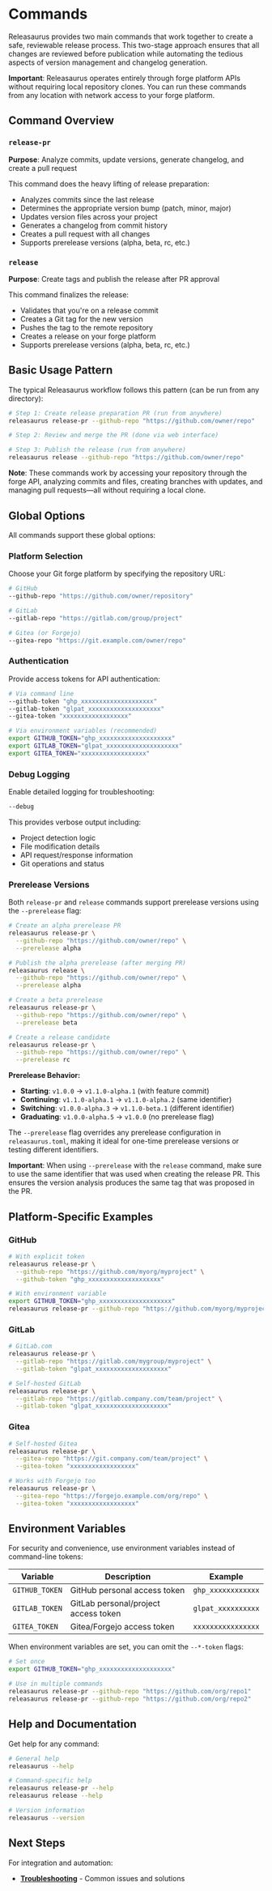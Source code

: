 # Commands

Releasaurus provides two main commands that work together to create a safe,
reviewable release process. This two-stage approach ensures that all changes
are reviewed before publication while automating the tedious aspects of version
management and changelog generation.

**Important**: Releasaurus operates entirely through forge platform APIs
without requiring local repository clones. You can run these commands from any
location with network access to your forge platform.

## Command Overview

### `release-pr`

**Purpose**: Analyze commits, update versions, generate changelog, and create
a pull request

This command does the heavy lifting of release preparation:

- Analyzes commits since the last release
- Determines the appropriate version bump (patch, minor, major)
- Updates version files across your project
- Generates a changelog from commit history
- Creates a pull request with all changes
- Supports prerelease versions (alpha, beta, rc, etc.)

### `release`

**Purpose**: Create tags and publish the release after PR approval

This command finalizes the release:

- Validates that you're on a release commit
- Creates a Git tag for the new version
- Pushes the tag to the remote repository
- Creates a release on your forge platform
- Supports prerelease versions (alpha, beta, rc, etc.)

## Basic Usage Pattern

The typical Releasaurus workflow follows this pattern (can be run from any
directory):

```bash
# Step 1: Create release preparation PR (run from anywhere)
releasaurus release-pr --github-repo "https://github.com/owner/repo"

# Step 2: Review and merge the PR (done via web interface)

# Step 3: Publish the release (run from anywhere)
releasaurus release --github-repo "https://github.com/owner/repo"
```

**Note**: These commands work by accessing your repository through the forge
API, analyzing commits and files, creating branches with updates, and managing
pull requests—all without requiring a local clone.

## Global Options

All commands support these global options:

### Platform Selection

Choose your Git forge platform by specifying the repository URL:

```bash
# GitHub
--github-repo "https://github.com/owner/repository"

# GitLab
--gitlab-repo "https://gitlab.com/group/project"

# Gitea (or Forgejo)
--gitea-repo "https://git.example.com/owner/repo"
```

### Authentication

Provide access tokens for API authentication:

```bash
# Via command line
--github-token "ghp_xxxxxxxxxxxxxxxxxxxx"
--gitlab-token "glpat_xxxxxxxxxxxxxxxxxxxx"
--gitea-token "xxxxxxxxxxxxxxxxxx"

# Via environment variables (recommended)
export GITHUB_TOKEN="ghp_xxxxxxxxxxxxxxxxxxxx"
export GITLAB_TOKEN="glpat_xxxxxxxxxxxxxxxxxxxx"
export GITEA_TOKEN="xxxxxxxxxxxxxxxxxx"
```

### Debug Logging

Enable detailed logging for troubleshooting:

```bash
--debug
```

This provides verbose output including:

- Project detection logic
- File modification details
- API request/response information
- Git operations and status

### Prerelease Versions

Both `release-pr` and `release` commands support prerelease versions using the `--prerelease` flag:

```bash
# Create an alpha prerelease PR
releasaurus release-pr \
  --github-repo "https://github.com/owner/repo" \
  --prerelease alpha

# Publish the alpha prerelease (after merging PR)
releasaurus release \
  --github-repo "https://github.com/owner/repo" \
  --prerelease alpha

# Create a beta prerelease
releasaurus release-pr \
  --github-repo "https://github.com/owner/repo" \
  --prerelease beta

# Create a release candidate
releasaurus release-pr \
  --github-repo "https://github.com/owner/repo" \
  --prerelease rc
```

**Prerelease Behavior:**

- **Starting**: `v1.0.0` → `v1.1.0-alpha.1` (with feature commit)
- **Continuing**: `v1.1.0-alpha.1` → `v1.1.0-alpha.2` (same identifier)
- **Switching**: `v1.0.0-alpha.3` → `v1.1.0-beta.1` (different identifier)
- **Graduating**: `v1.0.0-alpha.5` → `v1.0.0` (no prerelease flag)

The `--prerelease` flag overrides any prerelease configuration in
`releasaurus.toml`, making it ideal for one-time prerelease versions or
testing different identifiers.

**Important**: When using `--prerelease` with the `release` command, make sure
to use the same identifier that was used when creating the release PR. This
ensures the version analysis produces the same tag that was proposed in the PR.

## Platform-Specific Examples

### GitHub

```bash
# With explicit token
releasaurus release-pr \
  --github-repo "https://github.com/myorg/myproject" \
  --github-token "ghp_xxxxxxxxxxxxxxxxxxxx"

# With environment variable
export GITHUB_TOKEN="ghp_xxxxxxxxxxxxxxxxxxxx"
releasaurus release-pr --github-repo "https://github.com/myorg/myproject"
```

### GitLab

```bash
# GitLab.com
releasaurus release-pr \
  --gitlab-repo "https://gitlab.com/mygroup/myproject" \
  --gitlab-token "glpat_xxxxxxxxxxxxxxxxxxxx"

# Self-hosted GitLab
releasaurus release-pr \
  --gitlab-repo "https://gitlab.company.com/team/project" \
  --gitlab-token "glpat_xxxxxxxxxxxxxxxxxxxx"
```

### Gitea

```bash
# Self-hosted Gitea
releasaurus release-pr \
  --gitea-repo "https://git.company.com/team/project" \
  --gitea-token "xxxxxxxxxxxxxxxxxx"

# Works with Forgejo too
releasaurus release-pr \
  --gitea-repo "https://forgejo.example.com/org/repo" \
  --gitea-token "xxxxxxxxxxxxxxxxxx"
```

## Environment Variables

For security and convenience, use environment variables instead of
command-line tokens:

| Variable       | Description                          | Example            |
| -------------- | ------------------------------------ | ------------------ |
| `GITHUB_TOKEN` | GitHub personal access token         | `ghp_xxxxxxxxxxxx` |
| `GITLAB_TOKEN` | GitLab personal/project access token | `glpat_xxxxxxxxxx` |
| `GITEA_TOKEN`  | Gitea/Forgejo access token           | `xxxxxxxxxxxxxxxx` |

When environment variables are set, you can omit the `--*-token` flags:

```bash
# Set once
export GITHUB_TOKEN="ghp_xxxxxxxxxxxxxxxxxxxx"

# Use in multiple commands
releasaurus release-pr --github-repo "https://github.com/org/repo1"
releasaurus release-pr --github-repo "https://github.com/org/repo2"
```

## Help and Documentation

Get help for any command:

```bash
# General help
releasaurus --help

# Command-specific help
releasaurus release-pr --help
releasaurus release --help

# Version information
releasaurus --version
```

## Next Steps

For integration and automation:

- **[Troubleshooting](./troubleshooting.md)** - Common issues and
  solutions
